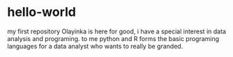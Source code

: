 # hello-world
my first repository
Olayinka is here for good, i have a special interest in data analysis and programing.
to me python and R forms the basic programing languages for a data analyst who wants to really be granded.
